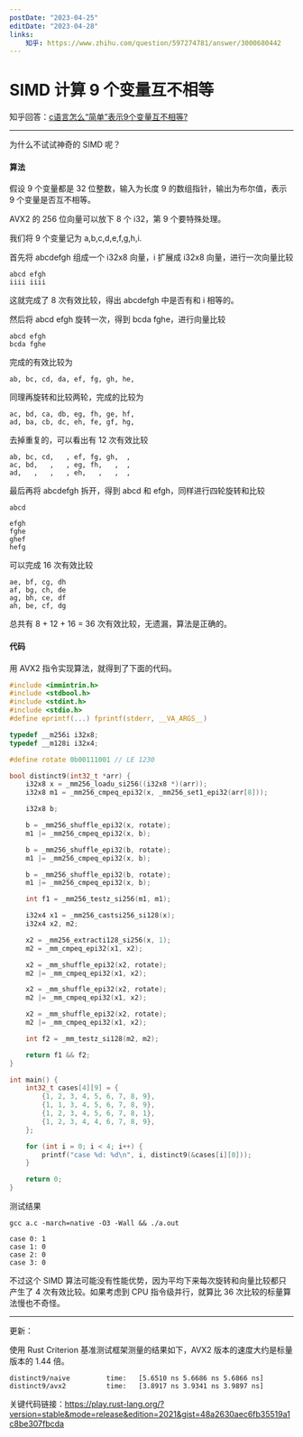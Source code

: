 ```yaml
---
postDate: "2023-04-25"
editDate: "2023-04-28"
links:
    知乎: https://www.zhihu.com/question/597274781/answer/3000680442
---
```


# SIMD 计算 9 个变量互不相等

知乎回答：[c语言怎么“简单”表示9个变量互不相等?](https://www.zhihu.com/question/597274781/answer/3000680442)

---

为什么不试试神奇的 SIMD 呢？

#### 算法

假设 9 个变量都是 32 位整数，输入为长度 9 的数组指针，输出为布尔值，表示 9 个变量是否互不相等。

AVX2 的 256 位向量可以放下 8 个 i32，第 9 个要特殊处理。

我们将 9 个变量记为 a,b,c,d,e,f,g,h,i.

首先将 abcdefgh 组成一个 i32x8 向量，i 扩展成 i32x8 向量，进行一次向量比较

```
abcd efgh
iiii iiii
```

这就完成了 8 次有效比较，得出 abcdefgh 中是否有和 i 相等的。

然后将 abcd efgh 旋转一次，得到 bcda fghe，进行向量比较

```
abcd efgh
bcda fghe
```

完成的有效比较为

```
ab, bc, cd, da, ef, fg, gh, he,
```

同理再旋转和比较两轮，完成的比较为

```
ac, bd, ca, db, eg, fh, ge, hf,
ad, ba, cb, dc, eh, fe, gf, hg,
```

去掉重复的，可以看出有 12 次有效比较

```
ab, bc, cd,   , ef, fg, gh,  ,
ac, bd,   ,   , eg, fh,   ,  ,
ad,   ,   ,   , eh,   ,   ,  ,
```

最后再将 abcdefgh 拆开，得到 abcd 和 efgh，同样进行四轮旋转和比较

```
abcd

efgh
fghe
ghef
hefg
```

可以完成 16 次有效比较

```
ae, bf, cg, dh
af, bg, ch, de
ag, bh, ce, df
ah, be, cf, dg
```

总共有 8 + 12 + 16 = 36 次有效比较，无遗漏，算法是正确的。

#### 代码

用 AVX2 指令实现算法，就得到了下面的代码。

```c
#include <immintrin.h>
#include <stdbool.h>
#include <stdint.h>
#include <stdio.h>
#define eprintf(...) fprintf(stderr, __VA_ARGS__)

typedef __m256i i32x8;
typedef __m128i i32x4;

#define rotate 0b00111001 // LE 1230

bool distinct9(int32_t *arr) {
    i32x8 x = _mm256_loadu_si256((i32x8 *)(arr));
    i32x8 m1 = _mm256_cmpeq_epi32(x, _mm256_set1_epi32(arr[8]));

    i32x8 b;

    b = _mm256_shuffle_epi32(x, rotate);
    m1 |= _mm256_cmpeq_epi32(x, b);

    b = _mm256_shuffle_epi32(b, rotate);
    m1 |= _mm256_cmpeq_epi32(x, b);

    b = _mm256_shuffle_epi32(b, rotate);
    m1 |= _mm256_cmpeq_epi32(x, b);

    int f1 = _mm256_testz_si256(m1, m1);

    i32x4 x1 = _mm256_castsi256_si128(x);
    i32x4 x2, m2;

    x2 = _mm256_extracti128_si256(x, 1);
    m2 = _mm_cmpeq_epi32(x1, x2);

    x2 = _mm_shuffle_epi32(x2, rotate);
    m2 |= _mm_cmpeq_epi32(x1, x2);

    x2 = _mm_shuffle_epi32(x2, rotate);
    m2 |= _mm_cmpeq_epi32(x1, x2);

    x2 = _mm_shuffle_epi32(x2, rotate);
    m2 |= _mm_cmpeq_epi32(x1, x2);

    int f2 = _mm_testz_si128(m2, m2);

    return f1 && f2;
}

int main() {
    int32_t cases[4][9] = {
        {1, 2, 3, 4, 5, 6, 7, 8, 9},
        {1, 1, 3, 4, 5, 6, 7, 8, 9},
        {1, 2, 3, 4, 5, 6, 7, 8, 1},
        {1, 2, 3, 4, 4, 6, 7, 8, 9},
    };

    for (int i = 0; i < 4; i++) {
        printf("case %d: %d\n", i, distinct9(&cases[i][0]));
    }

    return 0;
}
```

测试结果

```
gcc a.c -march=native -O3 -Wall && ./a.out
```

```
case 0: 1
case 1: 0
case 2: 0
case 3: 0
```

不过这个 SIMD 算法可能没有性能优势，因为平均下来每次旋转和向量比较都只产生了 4 次有效比较。如果考虑到 CPU 指令级并行，就算比 36 次比较的标量算法慢也不奇怪。

---

更新：

使用 Rust Criterion 基准测试框架测量的结果如下，AVX2 版本的速度大约是标量版本的 1.44 倍。

```
distinct9/naive         time:   [5.6510 ns 5.6686 ns 5.6866 ns]
distinct9/avx2          time:   [3.8917 ns 3.9341 ns 3.9897 ns]
```

关键代码链接：<https://play.rust-lang.org/?version=stable&mode=release&edition=2021&gist=48a2630aec6fb35519a1c8be307fbcda>
